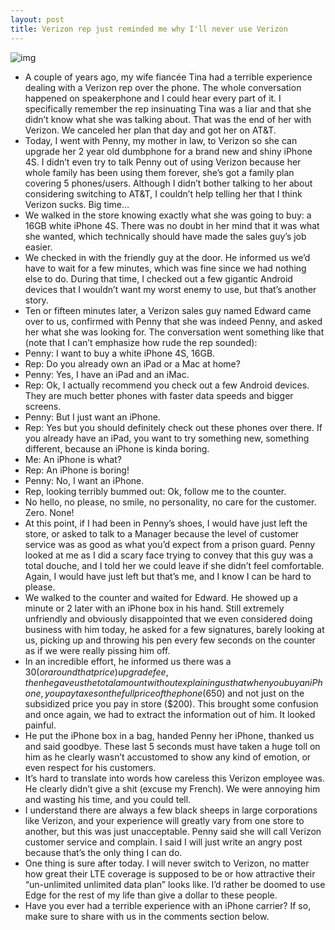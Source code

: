 ```yaml
---
layout: post
title: Verizon rep just reminded me why I'll never use Verizon
---
```

![img](http://media.idownloadblog.com/wp-content/uploads/2012/07/Verizon-Sucks.jpg)
* A couple of years ago, my wife fiancée Tina had a terrible experience dealing with a Verizon rep over the phone. The whole conversation happened on speakerphone and I could hear every part of it. I specifically remember the rep insinuating Tina was a liar and that she didn’t know what she was talking about. That was the end of her with Verizon. We canceled her plan that day and got her on AT&T.
* Today, I went with Penny, my mother in law, to Verizon so she can upgrade her 2 year old dumbphone for a brand new and shiny iPhone 4S. I didn’t even try to talk Penny out of using Verizon because her whole family has been using them forever, she’s got a family plan covering 5 phones/users. Although I didn’t bother talking to her about considering switching to AT&T, I couldn’t help telling her that I think Verizon sucks. Big time…
* We walked in the store knowing exactly what she was going to buy: a 16GB white iPhone 4S. There was no doubt in her mind that it was what she wanted, which technically should have made the sales guy’s job easier.
* We checked in with the friendly guy at the door. He informed us we’d have to wait for a few minutes, which was fine since we had nothing else to do. During that time, I checked out a few gigantic Android devices that I wouldn’t want my worst enemy to use, but that’s another story.
* Ten or fifteen minutes later, a Verizon sales guy named Edward came over to us, confirmed with Penny that she was indeed Penny, and asked her what she was looking for. The conversation went something like that (note that I can’t emphasize how rude the rep sounded):
* Penny: I want to buy a white iPhone 4S, 16GB.
* Rep: Do you already own an iPad or a Mac at home?
* Penny: Yes, I have an iPad and an iMac.
* Rep: Ok, I actually recommend you check out a few Android devices. They are much better phones with faster data speeds and bigger screens.
* Penny: But I just want an iPhone.
* Rep: Yes but you should definitely check out these phones over there. If you already have an iPad, you want to try something new, something different, because an iPhone is kinda boring.
* Me: An iPhone is what?
* Rep: An iPhone is boring!
* Penny: No, I want an iPhone.
* Rep, looking terribly bummed out: Ok, follow me to the counter.
* No hello, no please, no smile, no personality, no care for the customer. Zero. None!
* At this point, if I had been in Penny’s shoes, I would have just left the store, or asked to talk to a Manager because the level of customer service was as good as what you’d expect from a prison guard. Penny looked at me as I did a scary face trying to convey that this guy was a total douche, and I told her we could leave if she didn’t feel comfortable. Again, I would have just left but that’s me, and I know I can be hard to please.
* We walked to the counter and waited for Edward. He showed up a minute or 2 later with an iPhone box in his hand. Still extremely unfriendly and obviously disappointed that we even considered doing business with him today, he asked for a few signatures, barely looking at us, picking up and throwing his pen every few seconds on the counter as if we were really pissing him off.
* In an incredible effort, he informed us there was a $30 (or around that price) upgrade fee, then he gave us the total amount without explaining us that when you buy an iPhone, you pay taxes on the full price of the phone ($650) and not just on the subsidized price you pay in store ($200). This brought some confusion and once again, we had to extract the information out of him. It looked painful.
* He put the iPhone box in a bag, handed Penny her iPhone, thanked us and said goodbye. These last 5 seconds must have taken a huge toll on him as he clearly wasn’t accustomed to show any kind of emotion, or even respect for his customers.
* It’s hard to translate into words how careless this Verizon employee was. He clearly didn’t give a shit (excuse my French). We were annoying him and wasting his time, and you could tell.
* I understand there are always a few black sheeps in large corporations like Verizon, and your experience will greatly vary from one store to another, but this was just unacceptable. Penny said she will call Verizon customer service and complain. I said I will just write an angry post because that’s the only thing I can do.
* One thing is sure after today. I will never switch to Verizon, no matter how great their LTE coverage is supposed to be or how attractive their “un-unlimited unlimited data plan” looks like. I’d rather be doomed to use Edge for the rest of my life than give a dollar to these people.
* Have you ever had a terrible experience with an iPhone carrier? If so, make sure to share with us in the comments section below.

